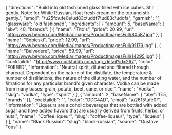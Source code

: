 {
    "directions": "Build into old fashioned glass filled with ice cubes. Stir gently. Note: for White Russian, float fresh cream on the top and stir gently.",
    "emoji": "\u25fc\ufe0e\ud83c\uddf7\ud83c\uddfa",
    "garnish": "",
    "glassware": "old fashioned",
    "ingredients": [
        {
            "amount": 5,
            "baseName": {
                "abv": 40,
                "brands": [
                    {
                        "name": "Tito's",
                        "price": 20.99,
                        "url": "http://www.bevmo.com/Media/Images/ProductImagesFull/80587.jpg"
                    },
                    {
                        "name": "Sobieski",
                        "price": 12.99,
                        "url": "http://www.bevmo.com/Media/Images/ProductImagesFull/91179.jpg"
                    },
                    {
                        "name": "Belvedere",
                        "price": 59.99,
                        "url": "http://www.bevmo.com/Media/Images/ProductImagesFull/14295.jpg"
                    }
                ],
                "cocktaildb": "http://www.cocktaildb.com/ingr_detail?id=267",
                "color": "F0EEED",
                "information": "Neutral spirit, diluted and filtered through charcoal. Dependent on the nature of the distillate, the temperature & number of distillations, the nature of the diluting water, and the number of filtrations for any particular brand's given character. Vodka can be made from many bases: grain, potato, beet, cane, or rice.",
                "name": "Vodka",
                "slug": "vodka",
                "type": "spirit"
            }
        },
        {
            "amount": 2,
            "baseName": {
                "abv": 17.5,
                "brands": [],
                "cocktaildb": "",
                "color": "DDC4AD",
                "emoji": "\u2615\ufe0f",
                "information": "Liqueurs are alcoholic beverages that are bottled with added sugar and have added flavors that are usually derived from fruits, herbs, or nuts.",
                "name": "Coffee liqueur",
                "slug": "coffee-liqueur",
                "type": "liqueur"
            }
        }
    ],
    "name": "Black Russian",
    "slug": "black-russian",
    "source": "Gustave Tops"
}